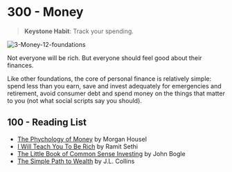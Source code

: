 # 300 - Money

> **Keystone Habit**: Track your spending.

![3-Money-12-foundations](https://github.com/user-attachments/assets/79e0eba8-9b97-437c-91f9-d3cf396153f8)

Not everyone will be rich. But everyone should feel good about their finances.

Like other foundations, the core of personal finance is relatively simple: spend less than you earn, save and invest adequately for emergencies and retirement, avoid consumer debt and spend money on the things that matter to you (not what social scripts say you should).

## 100 - Reading List

- [The Phychology of Money](https://www.amazon.com/Psychology-Money-Timeless-lessons-happiness/dp/0857197681/) by Morgan Housel
- [I Will Teach You To Be Rich](https://www.amazon.com/Will-Teach-You-Rich-Second/dp/1523505745/) by Ramit Sethi
- [The Little Book of Common Sense Investing](https://www.amazon.com/Little-Book-Common-Sense-Investing/dp/1119404509/) by John Bogle
- [The Simple Path to Wealth](https://www.amazon.com/Simple-Path-Wealth-financial-independence/dp/1533667926/) by J.L. Collins
